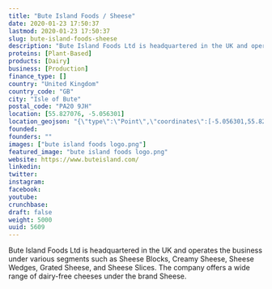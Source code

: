 ```yaml
---
title: "Bute Island Foods / Sheese"
date: 2020-01-23 17:50:37
lastmod: 2020-01-23 17:50:37
slug: bute-island-foods-sheese
description: "Bute Island Foods Ltd is headquartered in the UK and operates the business under various segments such as Sheese Blocks, Creamy Sheese, Sheese Wedges, Grated Sheese, and Sheese Slices. The company offers a wide range of dairy-free cheeses under the brand Sheese."
proteins: [Plant-Based]
products: [Dairy]
business: [Production]
finance_type: []
country: "United Kingdom"
country_code: "GB"
city: "Isle of Bute"
postal_code: "PA20 9JH"
location: [55.827076, -5.056301]
location_geojson: "{\"type\":\"Point\",\"coordinates\":[-5.056301,55.827076]}"
founded: 
founders: ""
images: ["bute island foods logo.png"]
featured_image: "bute island foods logo.png"
website: https://www.buteisland.com/
linkedin: 
twitter: 
instagram: 
facebook: 
youtube: 
crunchbase: 
draft: false
weight: 5000
uuid: 5609
---
```

Bute Island Foods Ltd is headquartered in the UK and operates the business under various segments such as Sheese Blocks, Creamy Sheese, Sheese Wedges, Grated Sheese, and Sheese Slices. The company offers a wide range of dairy-free cheeses under the brand Sheese.
